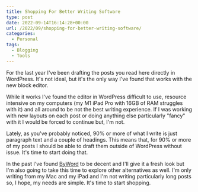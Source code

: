 ```yaml
---
title: Shopping For Better Writing Software
type: post
date: 2022-09-14T16:14:28+00:00
url: /2022/09/shopping-for-better-writing-software/
categories:
  - Personal
tags:
  - Blogging
  - Tools
---
```


For the last year I've been drafting the posts you read here directly in WordPress. It's not ideal, but it's the only way I've found that works with the new block editor.

While it works I've found the editor in WordPress difficult to use, resource intensive on my computers (my M1 iPad Pro with 16GB of RAM struggles with it) and all around to be not the best writing experience. If I was working with new layouts on each post or doing anything else particularly "fancy" with it I would be forced to continue but, I'm not.

Lately, as you've probably noticed, 90% or more of what I write is just paragraph text and a couple of headings. This means that, for 90% or more of my posts I should be able to draft them outside of WordPress without issue. It's time to start doing that.

In the past I've found [ByWord][1] to be decent and I'll give it a fresh look but I'm also going to take this time to explore other alternatives as well. I'm only writing from my Mac and my iPad and I'm not writing particularly long posts so, I hope, my needs are simple. It's time to start shopping.

 [1]: https://bywordapp.com